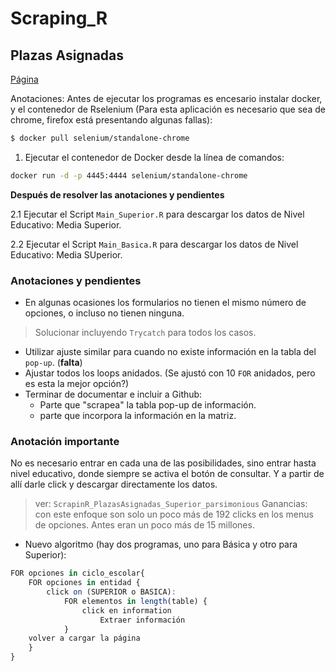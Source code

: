 # Scraping_R
## Plazas Asignadas 
[Página](http://balanceador.cnspd.mx/AsignacionDePlazas/consulta/)


Anotaciones:
Antes de ejecutar los programas es encesario instalar docker, y el contenedor de Rselenium (Para esta aplicación es necesario que sea de chrome, firefox está presentando algunas fallas):

```Bash
$ docker pull selenium/standalone-chrome
```

1. Ejecutar el contenedor de Docker desde la línea de comandos:

```Bash
docker run -d -p 4445:4444 selenium/standalone-chrome
```
**Después de resolver las anotaciones y pendientes**

2.1 Ejecutar el Script `Main_Superior.R` para descargar los datos de Nivel Educativo: Media Superior.

2.2 Ejecutar el Script `Main_Basica.R` para descargar los datos de Nivel Educativo: Media SUperior.

### Anotaciones y pendientes

- En algunas ocasiones los formularios no tienen el mismo número de opciones, o incluso no tienen ninguna.  

> Solucionar incluyendo `Trycatch` para todos los casos.

- Utilizar ajuste similar para cuando no existe información en la tabla del `pop-up`. (**falta**)
- Ajustar todos los loops anidados. (Se ajustó con 10 `FOR` anidados, pero es esta la mejor opción?)
- Terminar de documentar e incluir a Github:
	- Parte que "scrapea" la tabla pop-up de información. 
	- parte que incorpora la información en la matriz.

### Anotación importante
No es necesario entrar en cada una de las posibilidades, sino entrar hasta nivel educativo, donde siempre se activa el botón de consultar. Y a partir de allí darle click y descargar directamente los datos. 
> ver: `ScrapinR_PlazasAsignadas_Superior_parsimonious`
> Ganancias: con este enfoque son solo un poco más de 192 clicks en los menus de opciones. Antes eran un poco más de 15 millones.
> 
- Nuevo algoritmo (hay dos programas, uno para Básica y otro para Superior):

```R
FOR opciones in ciclo_escolar{
	FOR opciones in entidad {
		click on (SUPERIOR o BASICA):
			FOR elementos in length(table) {
				click en information
					Extraer información
			}
	volver a cargar la página
	}
}
```